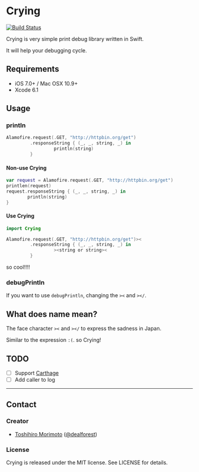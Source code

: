 # Crying
[![Build Status](http://img.shields.io/travis/dealforest/Crying.svg?style=flat)](http://travis-ci.org/dealforest/Crying)

Crying is very simple print debug library written in Swift.

It will help your debugging cycle.

## Requirements

* iOS 7.0+ / Mac OSX 10.9+
* Xcode 6.1

## Usage

### println

```Swift
Alamofire.request(.GET, "http://httpbin.org/get")
         .responseString { (_, _, string, _) in
                  println(string)
         }
```

#### Non-use Crying
```Swift
var request = Alamofire.request(.GET, "http://httpbin.org/get")
printlen(request)
request.responseString { (_, _, string, _) in
        println(string)
}
```

#### Use Crying
```Swift
import Crying

Alamofire.request(.GET, "http://httpbin.org/get")><
         .responseString { (_, _, string, _) in
                  ><string or string><
         }
```

so cool!!!!

### debugPrintln

If you want to use `debugPrintln`, changing the `><` and `></`.

## What does name mean?

The face character `><` and `></` to express the sadness in Japan.

Similar to the expression `:(`. so Crying!

## TODO
- [ ] Support [Carthage](https://github.com/Carthage/Carthage)
- [ ] Add caller to log

---

## Contact

### Creator

- [Toshihiro Morimoto](http://github.com/dealforest) ([@dealforest](https://twitter.com/dealforest))

### License

Crying is released under the MIT license. See LICENSE for details.
